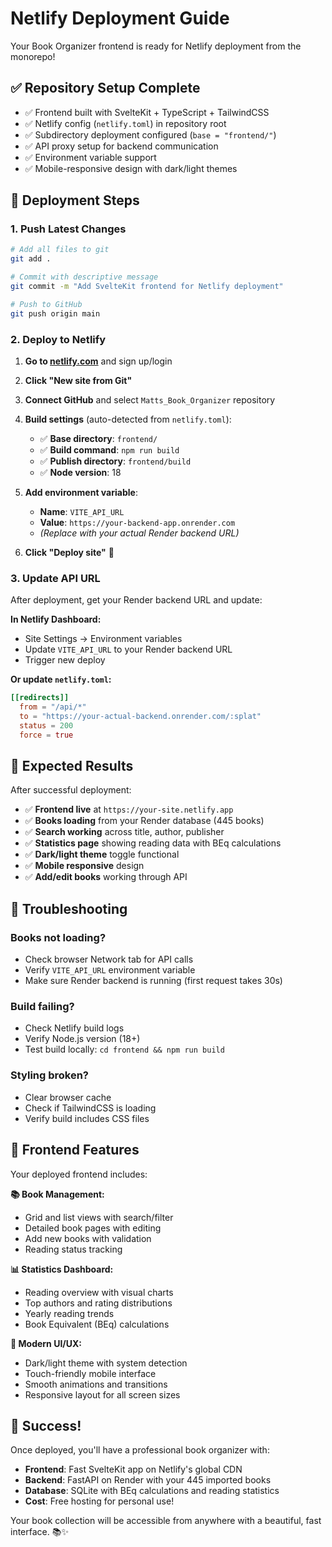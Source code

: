 # Netlify Deployment Guide

Your Book Organizer frontend is ready for Netlify deployment from the monorepo!

## ✅ Repository Setup Complete

- ✅ Frontend built with SvelteKit + TypeScript + TailwindCSS
- ✅ Netlify config (`netlify.toml`) in repository root
- ✅ Subdirectory deployment configured (`base = "frontend/"`)
- ✅ API proxy setup for backend communication
- ✅ Environment variable support
- ✅ Mobile-responsive design with dark/light themes

## 🚀 Deployment Steps

### 1. Push Latest Changes
```bash
# Add all files to git
git add .

# Commit with descriptive message
git commit -m "Add SvelteKit frontend for Netlify deployment"

# Push to GitHub
git push origin main
```

### 2. Deploy to Netlify

1. **Go to [netlify.com](https://netlify.com)** and sign up/login

2. **Click "New site from Git"**

3. **Connect GitHub** and select `Matts_Book_Organizer` repository

4. **Build settings** (auto-detected from `netlify.toml`):
   - ✅ **Base directory**: `frontend/`
   - ✅ **Build command**: `npm run build`
   - ✅ **Publish directory**: `frontend/build`
   - ✅ **Node version**: 18

5. **Add environment variable**:
   - **Name**: `VITE_API_URL`
   - **Value**: `https://your-backend-app.onrender.com`
   - *(Replace with your actual Render backend URL)*

6. **Click "Deploy site"** 🚀

### 3. Update API URL

After deployment, get your Render backend URL and update:

**In Netlify Dashboard:**
- Site Settings → Environment variables
- Update `VITE_API_URL` to your Render backend URL
- Trigger new deploy

**Or update `netlify.toml`:**
```toml
[[redirects]]
  from = "/api/*"
  to = "https://your-actual-backend.onrender.com/:splat"
  status = 200
  force = true
```

## 🎯 Expected Results

After successful deployment:

- ✅ **Frontend live** at `https://your-site.netlify.app`
- ✅ **Books loading** from your Render database (445 books)
- ✅ **Search working** across title, author, publisher
- ✅ **Statistics page** showing reading data with BEq calculations
- ✅ **Dark/light theme** toggle functional
- ✅ **Mobile responsive** design
- ✅ **Add/edit books** working through API

## 🔧 Troubleshooting

### Books not loading?
- Check browser Network tab for API calls
- Verify `VITE_API_URL` environment variable
- Make sure Render backend is running (first request takes 30s)

### Build failing?
- Check Netlify build logs
- Verify Node.js version (18+)
- Test build locally: `cd frontend && npm run build`

### Styling broken?
- Clear browser cache
- Check if TailwindCSS is loading
- Verify build includes CSS files

## 📱 Frontend Features

Your deployed frontend includes:

**📚 Book Management:**
- Grid and list views with search/filter
- Detailed book pages with editing
- Add new books with validation
- Reading status tracking

**📊 Statistics Dashboard:**
- Reading overview with visual charts
- Top authors and rating distributions
- Yearly reading trends
- Book Equivalent (BEq) calculations

**🎨 Modern UI/UX:**
- Dark/light theme with system detection
- Touch-friendly mobile interface
- Smooth animations and transitions
- Responsive layout for all screen sizes

## 🎉 Success!

Once deployed, you'll have a professional book organizer with:
- **Frontend**: Fast SvelteKit app on Netlify's global CDN
- **Backend**: FastAPI on Render with your 445 imported books
- **Database**: SQLite with BEq calculations and reading statistics
- **Cost**: Free hosting for personal use! 

Your book collection will be accessible from anywhere with a beautiful, fast interface. 📚✨